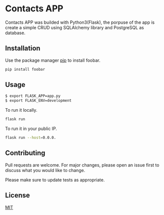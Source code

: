 # Contacts APP 

Contacts APP was builded with Python3(Flask), the porpuse of the app is create a simple CRUD using SQLAlchemy library and PostgreSQL as database.

## Installation

Use the package manager [pip](https://pip.pypa.io/en/stable/) to install foobar.

```bash
pip install foobar
```

## Usage

```bash
$ export FLASK_APP=app.py
$ export FLASK_ENV=development
```

To run it locally.

```bash
flask run
```

To run it in your public IP.

```bash
flask run --host=0.0.0.
```

## Contributing
Pull requests are welcome. For major changes, please open an issue first to discuss what you would like to change.

Please make sure to update tests as appropriate.

## License
[MIT](https://choosealicense.com/licenses/mit/)
